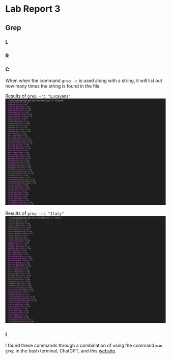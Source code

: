 # Lab Report 3

## Grep

### L

### R

### C

When when the command `grep -c` is used along with a string, it will list out how many times the string is found in the file.

Results of `grep -rc "Lucayans"`
![Image](Grep-C-Lucayans.png)

Results of `grep -rc "Italy"`
![Image](Grep-C-Italy.png)

### I

I found these commands through a combination of using the command `man grep` in the bash terminal, ChatGPT, and this [website](https://www.thegeekstuff.com/2009/03/15-practical-unix-grep-command-examples/).
